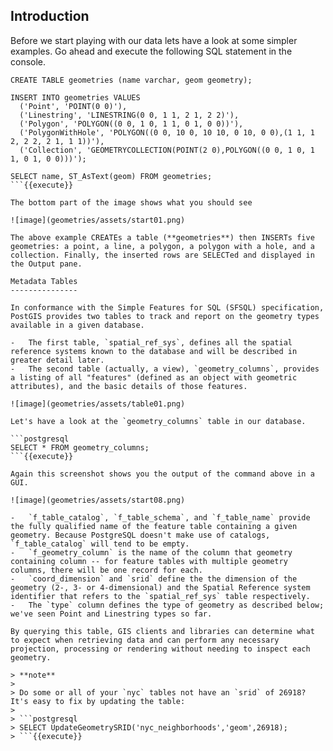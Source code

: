 Introduction
------------

Before we start playing with our data lets have a look at some simpler examples. Go ahead and execute the following SQL statement in 
the console.

```postgresql
CREATE TABLE geometries (name varchar, geom geometry);

INSERT INTO geometries VALUES 
  ('Point', 'POINT(0 0)'),
  ('Linestring', 'LINESTRING(0 0, 1 1, 2 1, 2 2)'),
  ('Polygon', 'POLYGON((0 0, 1 0, 1 1, 0 1, 0 0))'),
  ('PolygonWithHole', 'POLYGON((0 0, 10 0, 10 10, 0 10, 0 0),(1 1, 1 2, 2 2, 2 1, 1 1))'),
  ('Collection', 'GEOMETRYCOLLECTION(POINT(2 0),POLYGON((0 0, 1 0, 1 1, 0 1, 0 0)))');

SELECT name, ST_AsText(geom) FROM geometries;
```{{execute}}

The bottom part of the image shows what you should see  

![image](geometries/assets/start01.png)

The above example CREATEs a table (**geometries**) then INSERTs five geometries: a point, a line, a polygon, a polygon with a hole, and a collection. Finally, the inserted rows are SELECTed and displayed in the Output pane.

Metadata Tables
---------------

In conformance with the Simple Features for SQL (SFSQL) specification, PostGIS provides two tables to track and report on the geometry types available in a given database.

-   The first table, `spatial_ref_sys`, defines all the spatial reference systems known to the database and will be described in greater detail later.
-   The second table (actually, a view), `geometry_columns`, provides a listing of all "features" (defined as an object with geometric attributes), and the basic details of those features.

![image](geometries/assets/table01.png)

Let's have a look at the `geometry_columns` table in our database. 

```postgresql
SELECT * FROM geometry_columns;
```{{execute}}

Again this screenshot shows you the output of the command above in a GUI. 

![image](geometries/assets/start08.png)

-   `f_table_catalog`, `f_table_schema`, and `f_table_name` provide the fully qualified name of the feature table containing a given geometry. Because PostgreSQL doesn't make use of catalogs, `f_table_catalog` will tend to be empty.
-   `f_geometry_column` is the name of the column that geometry containing column -- for feature tables with multiple geometry columns, there will be one record for each.
-   `coord_dimension` and `srid` define the the dimension of the geometry (2-, 3- or 4-dimensional) and the Spatial Reference system identifier that refers to the `spatial_ref_sys` table respectively.
-   The `type` column defines the type of geometry as described below; we've seen Point and Linestring types so far.

By querying this table, GIS clients and libraries can determine what to expect when retrieving data and can perform any necessary projection, processing or rendering without needing to inspect each geometry.

> **note**
>
> Do some or all of your `nyc` tables not have an `srid` of 26918? It's easy to fix by updating the table:
>
> ```postgresql
> SELECT UpdateGeometrySRID('nyc_neighborhoods','geom',26918);
> ```{{execute}}